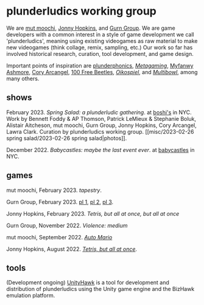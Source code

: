# plunderludics working group
We are [mut moochi](https://twitter.com/mutmedia), [Jonny Hopkins](https://twitter.com/jwhopkin), and [Gurn Group](https://twitter.com/gurnburial). We are game developers with a common interest in a style of game development we call 'plunderludics', meaning using existing videogames as raw material to make new videogames (think collage, remix, sampling, etc.) Our work so far has involved historical research, curation, tool development, and game design. 

Important points of inspiration are [plunderphonics](https://plunderphonics.com/xhtml/xplunder.html), [*Metagaming*](https://www.upress.umn.edu/book-division/books/metagaming), [Myfanwy Ashmore](https://myfanwy.ca/html/mario.html), [Cory Arcangel](https://coryarcangel.com/things-i-made/2004-003-super-slow-tetris), [100 Free Beetles](https://www.glorioustrainwrecks.com/node/10585), [*Oikospiel*](https://dkoikos.itch.io/oikospiel), and [*Multibowl*](http://www.foddy.net/2016/08/multibowl/), among many others.
## shows
February 2023. *Spring Salad: a plunderludic gathering*. at [boshi's](https://boshis-place.github.io/) in NYC. Work by Bennett Foddy & AP Thomson, Patrick LeMieux & Stephanie Boluk, Alistair Aitcheson, mut moochi, Gurn Group, Jonny Hopkins, Cory Arcangel, Lawra Clark. Curation by plunderludics working group. [[misc/2023-02-26 spring salad/2023-02-26 spring salad|photos]].

December 2022. *Babycastles: maybe the last event ever*. at [babycastles](https://www.babycastles.com/) in NYC.
## games
mut moochi, February 2023. *tapestry*.

Gurn Group, February 2023. [pl 1](https://gurnburial.itch.io/pl-1), [pl 2](https://gurnburial.itch.io/pl-2), [pl 3](https://gurnburial.itch.io/pl-3).

Jonny Hopkins, February 2023. *Tetris, but all at once, but all at once*

Gurn Group, November 2022. *Violence: medium*

mut moochi, September 2022. [*Auto Mario*](https://nes.mut.media/goodluck.html)

Jonny Hopkins, August 2022. [*Tetris, but all at once*](https://jwhop.itch.io/tetris-but-all-at-once-public-version).
## tools
(Development ongoing) [UnityHawk](https://github.com/plunderludics/unityhawk) is a tool for development and distribution of plunderludics using the Unity game engine and the BizHawk emulation platform.